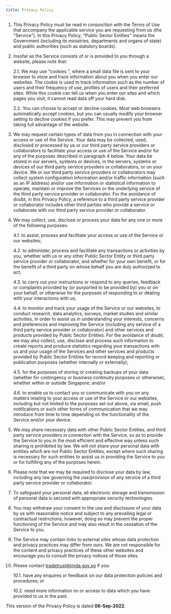 ```yaml
---
title: Privacy Policy
---
```


1. This Privacy Policy must be read in conjunction with the Terms of Use that accompany the applicable service you are requesting from us (the "Service"). In this Privacy Policy, "Public Sector Entities" means the Government (including its ministries, departments and organs of state) and public authorities (such as statutory boards).

2. Insofar as the Service consists of or is provided to you through a website, please note that:

   2.1. We may use "cookies ", where a small data file is sent to your browser to store and track information about you when you enter our websites. The cookie is used to track information such as the number of users and their frequency of use, profiles of users and their preferred sites. While this cookie can tell us when you enter our sites and which pages you visit, it cannot read data off your hard disk.

   2.2. You can choose to accept or decline cookies. Most web browsers automatically accept cookies, but you can usually modify your browser setting to decline cookies if you prefer. This may prevent you from taking full advantage of the website.

3. We may request certain types of data from you in connection with your access or use of the Service. Your data may be collected, used, disclosed or processed by us or our third party service providers or collaborators to facilitate your access or use of the Service and/or for any of the purposes described in paragraph 4 below. Your data be stored in our servers, systems or devices, in the servers, systems or devices of our third party service providers or collaborators, or on your device. We or our third party service providers or collaborators may collect system configuration information and/or traffic information (such as an IP address) and/or use information or statistical information to operate, maintain or improve the Services or the underlying service of the third party service provider or collaborator. For the avoidance of doubt, in this Privacy Policy, a reference to a third party service provider or collaborator includes other third parties who provide a service or collaborate with our third party service provider or collaborator.

4. We may collect, use, disclose or process your data for any one or more of the following purposes:

   4.1. to assist, process and facilitate your access or use of the Service or our websites;

   4.2. to administer, process and facilitate any transactions or activities by you, whether with us or any other Public Sector Entity or third party service provider or collaborator, and whether for your own benefit, or for the benefit of a third party on whose behalf you are duly authorized to act;

   4.3. to carry out your instructions or respond to any queries, feedback or complaints provided by (or purported to be provided by) you or on your behalf, or otherwise for the purposes of responding to or dealing with your interactions with us;

   4.4. to monitor and track your usage of the Service or our websites, to conduct research, data analytics, surveys, market studies and similar activities, in order to assist us in understanding your interests, concerns and preferences and improving the Service (including any service of a third party service provider or collaborator) and other services and products provided by Public Sector Entities. For the avoidance of doubt, we may also collect, use, disclose and process such information to create reports and produce statistics regarding your transactions with us and your usage of the Services and other services and products provided by Public Sector Entities for record-keeping and reporting or publication purposes (whether internally or externally);

   4.5. for the purposes of storing or creating backups of your data (whether for contingency or business continuity purposes or otherwise), whether within or outside Singapore; and/or

   4.6. to enable us to contact you or communicate with you on any matters relating to your access or use of the Service or our websites, including but not limited to the purposes set out above, via email, push notifications or such other forms of communication that we may introduce from time to time depending on the functionality of the Service and/or your device.

5. We may share necessary data with other Public Sector Entities, and third party service providers in connection with the Service, so as to provide the Service to you in the most efficient and effective way unless such sharing is prohibited by law. We will not share your personal data with entities which are not Public Sector Entities, except where such sharing is necessary for such entities to assist us in providing the Service to you or for fulfilling any of the purposes herein.

6. Please note that we may be required to disclose your data by law, including any law governing the use/provision of any service of a third party service provider or collaborator.

7. To safeguard your personal data, all electronic storage and transmission of personal data is secured with appropriate security technologies.

8. You may withdraw your consent to the use and disclosure of your data by us with reasonable notice and subject to any prevailing legal or contractual restrictions; however, doing so may prevent the proper functioning of the Service and may also result in the cessation of the Service to you.

9. The Service may contain links to external sites whose data protection and privacy practices may differ from ours. We are not responsible for the content and privacy practices of these other websites and encourage you to consult the privacy notices of those sites.

10. Please contact <tradetrust@imda.gov.sg> if you:

    10.1. have any enquires or feedback on our data protection policies and procedures; or

    10.2. need more information on or access to data which you have provided to us in the past.

This version of the Privacy Policy is dated **06-Sep-2022**.
